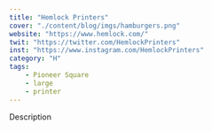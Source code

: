 ```yaml
---
title: "Hemlock Printers"
cover: "./content/blog/imgs/hamburgers.png"
website: "https://www.hemlock.com/"
twit: "https://twitter.com/HemlockPrinters"
inst: "https://www.instagram.com/HemlockPrinters"
category: "H"
tags:
    - Pioneer Square
    - large
    - printer
---
```


Description
